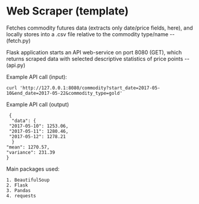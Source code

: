 # Web Scraper (template)

  Fetches commodity futures data (extracts only date/price fields, here), and locally stores into a .csv file relative to the commodity type/name -- (fetch.py)
  
  Flask application starts an API web-service on port 8080 (GET), which returns scraped data with selected descriptive        statistics of price points -- (api.py)
  
  Example API call (input):
  
    curl 'http://127.0.0.1:8080/commodity?start_date=2017-05-10&end_date=2017-05-22&commodity_type=gold' 

  Example API call (output)
    
     { 
      "data": { 
     "2017-05-10": 1253.06, 
     "2017-05-11": 1280.46, 
     "2017-05-12": 1278.21 
      } 
    "mean": 1270.57, 
    "variance": 231.39 
    } 


  Main packages used: 
  
    1. BeautifulSoup
    2. Flask
    3. Pandas
    4. requests
